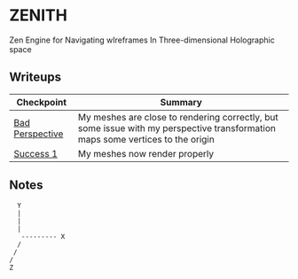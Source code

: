# ZENITH
Zen Engine for Navigating wIreframes In Three-dimensional Holographic space

## Writeups

| Checkpoint | Summary |
| ----- | ----- | 
| [Bad Perspective](media/bad_perspective/BadPerspective.md) | My meshes are close to rendering correctly, but some issue with my perspective transformation maps some vertices to the origin | 
| [Success 1](media/success1/Success1.md) | My meshes now render properly |

## Notes
```
  Y
  |
  |
  | 
   --------- X
  /
 /
/
Z
```
